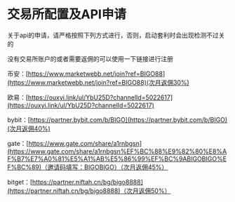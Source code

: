 # 交易所配置及API申请

关于api的申请，请严格按照下列方式进行，否则，启动套利时会出现检测不过关的

没有交易所账户的或者需要返佣的可以使用一下链接进行注册



币安：[https://www.marketwebb.net/join?ref=BIGO88](https://www.marketwebb.net/join?ref=BIGO88)(次月返佣30%)



欧易：[https://ouxyi.link/ul/YbU25D?channelId=5022617](https://ouxyi.link/ul/YbU25D?channelId=5022617)



bybit：[https://partner.bybit.com/b/BIGO](https://partner.bybit.com/b/BIGO)(次月返佣40%)



gate：[https://www.gate.com/share/a1rnbgsn](https://www.gate.com/share/a1rnbgsn%EF%BC%88%E9%82%80%E8%AF%B7%E7%A0%81%E5%A1%AB%E5%86%99%EF%BC%9ABIGOBIGO%EF%BC%89)（邀请码填写：BIGOBIGO）（次月返佣45%）



bitget：[https://partner.niftah.cn/bg/bigo8888](https://partner.niftah.cn/bg/bigo8888)（次月返佣50%）



